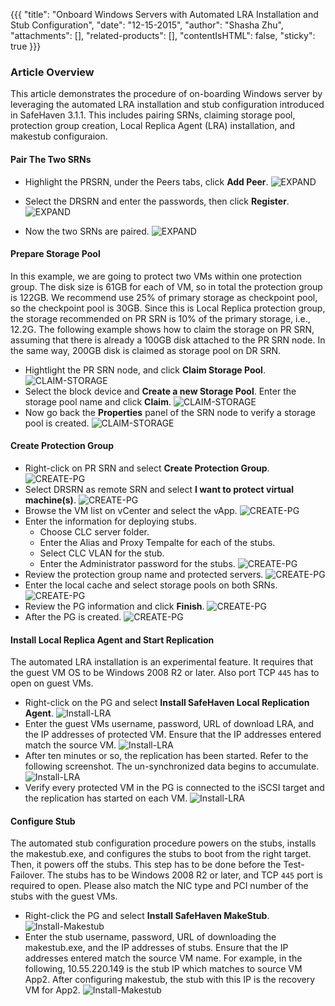 {{{
  "title": "Onboard Windows Servers with Automated LRA Installation and Stub Configuration",
  "date": "12-15-2015",
  "author": "Shasha Zhu",
  "attachments": [],
  "related-products": [],
  "contentIsHTML": false,
  "sticky": true
}}}

### Article Overview
This article demonstrates the procedure of on-boarding Windows server by leveraging the automated LRA installation and stub configuration introduced in SafeHaven 3.1.1. This includes pairing SRNs, claiming storage pool, protection
group creation, Local Replica Agent (LRA) installation, and makestub configuraion.

#### Pair The Two SRNs
- Highlight the PRSRN, under the Peers tabs, click **Add Peer**.
    ![EXPAND](../images/SH3.1.1Onboarding-Windows/SH3.1.1-Onboarding-Windows-0.png)

- Select the DRSRN and enter the passwords, then click **Register**.
    ![EXPAND](../images/SH3.1.1Onboarding-Windows/SH3.1.1-Onboarding-Windows-1.png)

- Now the two SRNs are paired.
    ![EXPAND](../images/SH3.1.1Onboarding-Windows/SH3.1.1-Onboarding-Windows-2.png)

#### Prepare Storage Pool
In this example, we are going to protect two VMs within one protection group.
The disk size is 61GB for each of VM, so in total the protection group is 122GB.
We recommend use 25% of primary storage as checkpoint pool, so the checkpoint pool is 30GB. Since this is Local Replica protection group, the storage recommended on PR SRN is 10% of the primary storage, i.e., 12.2G. The following example shows
how to claim the storage on PR SRN, assuming that there is already a 100GB disk
attached to the PR SRN node. In the same way, 200GB disk is claimed as storage
pool on DR SRN.

- Hightlight the PR SRN node, and click **Claim Storage Pool**.
    ![CLAIM-STORAGE](../images/SH3.1.1Onboarding-Windows/SH3.1.1-Onboarding-Windows-3.png)
- Select the block device and **Create a new Storage Pool**. Enter the storage
  pool name and click **Claim**.
    ![CLAIM-STORAGE](../images/SH3.1.1Onboarding-Windows/SH3.1.1-Onboarding-Windows-4.png)
- Now go back the **Properties** panel of the SRN node to verify a storage
  pool is created.
    ![CLAIM-STORAGE](../images/SH3.1.1Onboarding-Windows/SH3.1.1-Onboarding-Windows-5.png)

#### Create Protection Group
- Right-click on PR SRN and select **Create Protection Group**.
![CREATE-PG](../images/SH3.1.1Onboarding-Windows/SH3.1.1-Onboarding-Windows-6.png)
- Select DRSRN as remote SRN and select **I want to protect virtual machine(s)**.
![CREATE-PG](../images/SH3.1.1Onboarding-Windows/SH3.1.1-Onboarding-Windows-7.png)
- Browse the VM list on vCenter and select the vApp.
![CREATE-PG](../images/SH3.1.1Onboarding-Windows/SH3.1.1-Onboarding-Windows-8.png)
- Enter the information for deploying stubs.
  - Choose CLC server folder.
  - Enter the Alias and Proxy Tempalte for each of the stubs.
  - Select CLC VLAN for the stub.
  - Enter the Administrator password for the stubs.
![CREATE-PG](../images/SH3.1.1Onboarding-Windows/SH3.1.1-Onboarding-Windows-9.png)
- Review the protection group name and protected servers.
![CREATE-PG](../images/SH3.1.1Onboarding-Windows/SH3.1.1-Onboarding-Windows-10.png)
- Enter the local cache and select storage pools on both SRNs.
![CREATE-PG](../images/SH3.1.1Onboarding-Windows/SH3.1.1-Onboarding-Windows-11.png)
- Review the PG information and click **Finish**.
![CREATE-PG](../images/SH3.1.1Onboarding-Windows/SH3.1.1-Onboarding-Windows-12.png)
- After the PG is created.
![CREATE-PG](../images/SH3.1.1Onboarding-Windows/SH3.1.1-Onboarding-Windows-13.png)

#### Install Local Replica Agent and Start Replication
The automated LRA installation is an experimental feature. It requires that the
guest VM OS to be Windows 2008 R2 or later. Also port TCP `445` has to open on
guest VMs.

- Right-click on the PG and select **Install SafeHaven Local Replication
  Agent**.
  ![Install-LRA](../images/SH3.1.1Onboarding-Windows/SH3.1.1-Onboarding-Windows-14.png)
- Enter the guest VMs username, password, URL of download LRA, and the IP
  addresses of protected VM. Ensure that the IP addresses entered match the
  source VM.
  ![Install-LRA](../images/SH3.1.1Onboarding-Windows/SH3.1.1-Onboarding-Windows-15.png)
- After ten minutes or so, the replication has been started. Refer to the
  following screenshot. The un-synchronized data begins to accumulate.
  ![Install-LRA](../images/SH3.1.1Onboarding-Windows/SH3.1.1-Onboarding-Windows-16.png)
- Verify every protected VM in the PG is connected to the iSCSI target and the
  replication has started on each VM.
  ![Install-LRA](../images/SH3.1.1Onboarding-Windows/SH3.1.1-Onboarding-Windows-17.png)

#### Configure Stub

The automated stub configuration procedure powers on the stubs, installs the
makestub.exe, and configures the stubs to boot from the right target. Then, it
powers off the stubs. This step has to be done before the Test-Failover. The stubs has to be Windows 2008 R2 or later, and TCP `445` port is required to open. Please also match the NIC type and PCI number of the stubs with the guest VMs. 

- Right-click the PG and select **Install SafeHaven MakeStub**.
 ![Install-Makestub](../images/SH3.1.1Onboarding-Windows/SH3.1.1-Onboarding-Windows-18.png)
- Enter the stub username, password, URL of downloading the makestub.exe, and
  the IP addresses of stubs. Ensure that the IP addresses entered match the
  source VM name. For example, in the following, 10.55.220.149 is the stub IP which matches to source VM App2. After configuring makestub, the stub with
  this IP is the recovery VM for App2.
  ![Install-Makestub](../images/SH3.1.1Onboarding-Windows/SH3.1.1-Onboarding-Windows-19.png)
